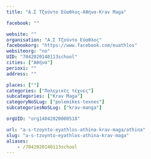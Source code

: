 ```yaml
---
title: "Α.Σ Τζούντο Εύαθλος-Αθήνα-Krav Maga"

facebook: ""

website: ""
organisation: "Α.Σ Τζούντο Εύαθλος"
facebookorg: "https://www.facebook.com/euathlos"
websiteorg: "no"
UID: "7042020140113school"
cities: ["Αθήνα"]
perioxi: ""
address: ""

places: [""]
categories: ["Πολεμικές τέχνες"]
subcategories: ["Krav Maga"]
categoryNoSLug: ["polemikes-texnes"]
subcategoriesNoSLug: ["krav-manga"]

orgUID: "org14042020000518"

url: "a-s-tzoynto-eyathlos-athina-krav-maga/athina"
slug: "a-s-tzoynto-eyathlos-athina-krav-maga"
aliases:
    - /7042020140113school
---
```





